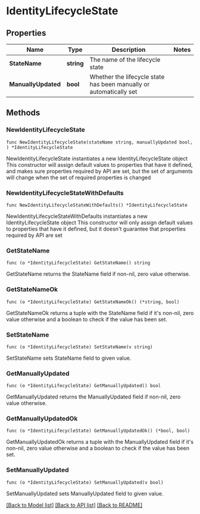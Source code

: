 # IdentityLifecycleState

## Properties

Name | Type | Description | Notes
------------ | ------------- | ------------- | -------------
**StateName** | **string** | The name of the lifecycle state | 
**ManuallyUpdated** | **bool** | Whether the lifecycle state has been manually or automatically set | 

## Methods

### NewIdentityLifecycleState

`func NewIdentityLifecycleState(stateName string, manuallyUpdated bool, ) *IdentityLifecycleState`

NewIdentityLifecycleState instantiates a new IdentityLifecycleState object
This constructor will assign default values to properties that have it defined,
and makes sure properties required by API are set, but the set of arguments
will change when the set of required properties is changed

### NewIdentityLifecycleStateWithDefaults

`func NewIdentityLifecycleStateWithDefaults() *IdentityLifecycleState`

NewIdentityLifecycleStateWithDefaults instantiates a new IdentityLifecycleState object
This constructor will only assign default values to properties that have it defined,
but it doesn't guarantee that properties required by API are set

### GetStateName

`func (o *IdentityLifecycleState) GetStateName() string`

GetStateName returns the StateName field if non-nil, zero value otherwise.

### GetStateNameOk

`func (o *IdentityLifecycleState) GetStateNameOk() (*string, bool)`

GetStateNameOk returns a tuple with the StateName field if it's non-nil, zero value otherwise
and a boolean to check if the value has been set.

### SetStateName

`func (o *IdentityLifecycleState) SetStateName(v string)`

SetStateName sets StateName field to given value.


### GetManuallyUpdated

`func (o *IdentityLifecycleState) GetManuallyUpdated() bool`

GetManuallyUpdated returns the ManuallyUpdated field if non-nil, zero value otherwise.

### GetManuallyUpdatedOk

`func (o *IdentityLifecycleState) GetManuallyUpdatedOk() (*bool, bool)`

GetManuallyUpdatedOk returns a tuple with the ManuallyUpdated field if it's non-nil, zero value otherwise
and a boolean to check if the value has been set.

### SetManuallyUpdated

`func (o *IdentityLifecycleState) SetManuallyUpdated(v bool)`

SetManuallyUpdated sets ManuallyUpdated field to given value.



[[Back to Model list]](../README.md#documentation-for-models) [[Back to API list]](../README.md#documentation-for-api-endpoints) [[Back to README]](../README.md)


